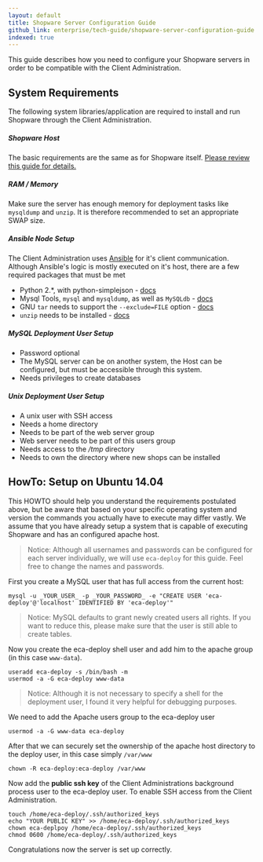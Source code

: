 ```yaml
---
layout: default
title: Shopware Server Configuration Guide
github_link: enterprise/tech-guide/shopware-server-configuration-guide.md
indexed: true
---
```


This guide describes how you need to configure your Shopware servers in order to be compatible with the Client Administration.
<div class="toc-list"></div>

## System Requirements

The following system libraries/application are required to install and run Shopware through the Client Administration.

##### Shopware Host

The basic requirements are the same as for Shopware itself. [Please review this guide for details.](https://developers.shopware.com/sysadmins-guide/system-requirements)

##### RAM / Memory

Make sure the server has enough memory for deployment tasks like `mysqldump` and `unzip`. It is therefore recommended to set an appropriate SWAP size.

##### Ansible Node Setup

The Client Administration uses [Ansible](http://www.ansible.org) for it's client communication. Although Ansible's logic is mostly executed on it's host, there are a few required packages that must be met

* Python 2.*, with python-simplejson - [docs](http://docs.ansible.com/ansible/intro_installation.html#managed-node-requirements)
* Mysql Tools, `mysql` and `mysqldump`, as well as `MySQLdb` - [docs](http://docs.ansible.com/ansible/mysql_db_module.html#requirements-on-host-that-executes-module)
* GNU `tar` needs to support the `--exclude=FILE` option - [docs](https://www.gnu.org/software/tar/)
* `unzip` needs to be installed - [docs](http://linux.about.com/od/commands/l/blcmdl1_unzip.htm)

##### MySQL Deployment User Setup

* Password optional
* The MySQL server can be on another system, the Host can be configured, but must be accessible through this system.
* Needs privileges to create databases

##### Unix Deployment User Setup

* A unix user with SSH access
* Needs a home directory
* Needs to be part of the web server group
* Web server needs to be part of this users group
* Needs access to the */tmp* directory
* Needs to own the directory where new shops can be installed

## HowTo: Setup on Ubuntu 14.04

This HOWTO should help you understand the requirements postulated above, but be aware that based on your specific
operating system and version the commands you actually have to execute may differ vastly. We assume that you
have already setup a system that is capable of executing Shopware and has an configured apache host.

> Notice: Although all usernames and passwords can be configured for each server individually, we will use `eca-deploy` for this guide. Feel free to change the names and passwords.

First you create a MySQL user that has full access from the current host:

````shell
mysql -u _YOUR_USER_ -p _YOUR_PASSWORD_ -e "CREATE USER 'eca-deploy'@'localhost' IDENTIFIED BY 'eca-deploy'"
````
> Notice: MySQL defaults to grant newly created users all rights. If you want to reduce this, please make sure that the user is still able to create tables.


Now you create the eca-deploy shell user and add him to the apache group (in this case `www-data`).

````shell
useradd eca-deploy -s /bin/bash -m
usermod -a -G eca-deploy www-data
````
> Notice: Although it is not necessary to specify a shell for the deployment user, I found it very helpful for debugging purposes.

We need to add the Apache users group to the eca-deploy user

````shell
usermod -a -G www-data eca-deploy
````

After that we can securely set the ownership of the apache host directory to the deploy user, in this case simply `/var/www`

````shell
chown -R eca-deploy:eca-deploy /var/www
````

Now add the **public ssh key** of the Client Administrations background process user to the eca-deploy user. To enable SSH access from the Client Administration.

````shell
touch /home/eca-deploy/.ssh/authorized_keys
echo "YOUR PUBLIC KEY" >> /home/eca-deploy/.ssh/authorized_keys
chown eca-deplpoy /home/eca-deploy/.ssh/authorized_keys
chmod 0600 /home/eca-deploy/.ssh/authorized_keys

````
Congratulations now the server is set up correctly.